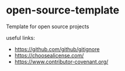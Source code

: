 # open-source-template
Template for open source projects

useful links:
- https://github.com/github/gitignore
- https://choosealicense.com/
- https://www.contributor-covenant.org/
